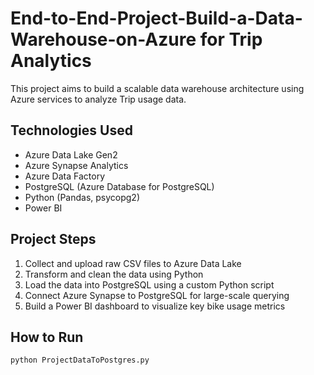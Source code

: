 # End-to-End-Project-Build-a-Data-Warehouse-on-Azure for Trip Analytics 

This project aims to build a scalable data warehouse architecture using Azure services to analyze Trip usage data.

##  Technologies Used

- Azure Data Lake Gen2
- Azure Synapse Analytics
- Azure Data Factory
- PostgreSQL (Azure Database for PostgreSQL)
- Python (Pandas, psycopg2)
- Power BI

## Project Steps

1. Collect and upload raw CSV files to Azure Data Lake
2. Transform and clean the data using Python
3. Load the data into PostgreSQL using a custom Python script
4. Connect Azure Synapse to PostgreSQL for large-scale querying
5. Build a Power BI dashboard to visualize key bike usage metrics

##  How to Run

```bash
python ProjectDataToPostgres.py
